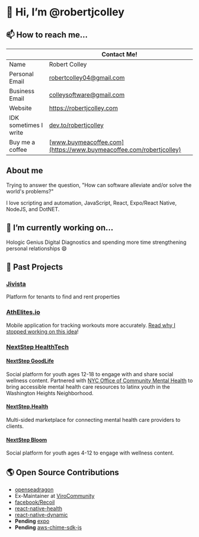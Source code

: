

# 👋 Hi, I’m @robertjcolley

## 📫 How to reach me...

|                | Contact Me!                               | 
| -------------- | ------------------------------------------------------- | 
| Name           | Robert Colley                                           | 
| Personal Email | [robertcolley04@gmail.com](mailto:robertcolley04@gmail.com) |
| Business Email | [colleysoftware@gmail.com](mailto:colleysoftware@gmail.com) |
| Website        | https://robertjcolley.com |
| IDK sometimes I write | [dev.to/robertjcolley](https://dev.to/robertjcolley) |
| Buy me a coffee | [www.buymeacoffee.com](https://www.buymeacoffee.com/robertjcolley) |

## About me

Trying to answer the question, "How can software alleviate and/or solve the world's problems?"

I love scripting and automation, JavaScript, React, Expo/React Native, NodeJS, and DotNET.

## 🔭 I’m currently working on...

Hologic Genius Digital Diagnostics and spending more time strengthening personal relationships 😄

## 🔭 Past Projects

### [Jivista](https://jivista-io.vercel.app)

Platform for tenants to find and rent properties

### [AthElites.io](https://www.athelites.io)

Mobile application for tracking workouts more accurately. [Read why I stopped working on this idea](https://robertjcolley.com/blog/2022/09/05/my-failed-idea)!

### [NextStep HealthTech](https://nextstep.world)

#### [NextStep GoodLife](https://nextstepgoodife.com)

Social platform for youth ages 12-18 to engage with and share social wellness content. Partnered with [NYC Office of Community Mental Health](https://mentalhealth.cityofnewyork.us/wp-content/uploads/2022/01/MH_Report_v3.1_pages.pdf) to bring accessible mental health care resources to latinx youth in the Washington Heights Neighborhood.

#### [NextStep.Health](https://nextstep.health)

Multi-sided marketplace for connecting mental health care providers to clients.

#### [NextStep Bloom](https://nextstepbloom.com)

Social platform for youth ages 4-12 to engage with wellness content.

## 🌎 Open Source Contributions

- [openseadragon](https://github.com/openseadragon/openseadragon)
- Ex-Maintainer at [ViroCommunity](https://github.com/ViroCommunity)
- [facebook/Recoil](https://github.com/facebookexperimental/Recoil)
- [react-native-health](https://github.com/agencyenterprise/react-native-health)
- [react-native-dynamic](https://github.com/codemotionapps/react-native-dynamic)
- __Pending__ [expo](https://github.com/expo/expo)
- __Pending__ [aws-chime-sdk-js](https://github.com/aws/amazon-chime-sdk-js)

